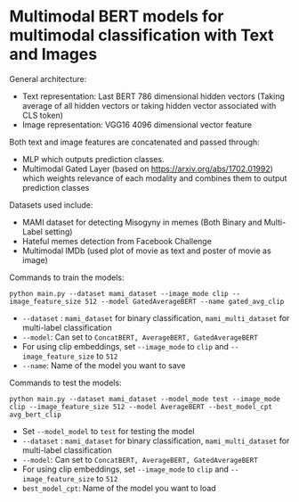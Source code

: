 # Multimodal BERT models for multimodal classification with Text and Images

General architecture:

* Text representation: Last BERT 786 dimensional hidden vectors (Taking average of all hidden vectors or taking hidden vector associated with CLS token)
* Image representation: VGG16 4096 dimensional vector feature

Both text and image features are concatenated and passed through:

* MLP which outputs prediction classes.
* Multimodal Gated Layer (based on https://arxiv.org/abs/1702.01992) which weights relevance of each modality and combines them to output prediction classes

Datasets used include:

* MAMI dataset for detecting Misogyny in memes (Both Binary and Multi-Label setting)
* Hateful memes detection from Facebook Challenge
* Multimodal IMDb (used plot of movie as text and poster of movie as image)

Commands to train the models:

```
python main.py --dataset mami_dataset --image_mode clip --image_feature_size 512 --model GatedAverageBERT --name gated_avg_clip
```
* ``--dataset`` : ``mami_dataset`` for binary classification, ``mami_multi_dataset`` for multi-label classification
* ``--model``: Can set to ``ConcatBERT, AverageBERT, GatedAverageBERT``
* For using clip embeddings, set ``--image_mode`` to ``clip`` and  ``--image_feature_size`` to  ``512``
* ``--name``: Name of the model you want to save


Commands to test the models:

```
python main.py --dataset mami_dataset --model_mode test --image_mode clip --image_feature_size 512 --model AverageBERT --best_model_cpt avg_bert_clip
```
* Set ``--model_model`` to ``test`` for testing the model
* ``--dataset`` : ``mami_dataset`` for binary classification, ``mami_multi_dataset`` for multi-label classification
* ``--model``: Can set to ``ConcatBERT, AverageBERT, GatedAverageBERT``
* For using clip embeddings, set ``--image_mode`` to ``clip`` and  ``--image_feature_size`` to  ``512``
* ``best_model_cpt``: Name of the model you want to load

